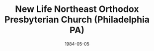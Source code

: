 ---
date: &id001 1984-05-05
end_date: null
location:
  address: null
  city: Philadelphia
  state: PA
minister:
- end: 1988-01-01
  name: John Julien
  start: 1984-01-01
  type: pastor
ministers:
- John Julien
name: New Life Northeast Orthodox Presbyterian Church
names:
- end: 1987-01-01
  name: New Life Bible Orthodox Presbyterian Mission
  start: 1984-01-21
- end: 1988-06-26
  name: New Life Northeast Orthodox Presbyterian Church
  start: 1984-05-05
origination_date: *id001
raw_data: "PA Philadelphia\nNew Life Bible Orthodox Presbyterian Mission  (January\
  \ 21, 1984\u20131987)\nNew Life Northeast Orthodox Presbyterian Church  (May 5,\
  \ 1984\u2013June 26, 1988)\n(withdrew to the Presbyterian Church in America, 1988)\n\
  Pastor: John Julien, 1984\u201388"
received_from: null
states:
- PA
status:
  active: false
  end_date: 1988-01-01
  reason: withdrawal
  received_from: null
  withdrawal_to: Presbyterian Church in America
title: New Life Northeast Orthodox Presbyterian Church (Philadelphia PA)

---